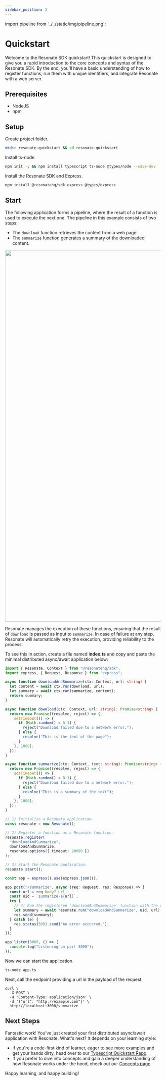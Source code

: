 ```yaml
---
sidebar_position: 2
---
```


import pipeline from '../../static/img/pipeline.png';

# Quickstart

Welcome to the Resonate SDK quickstart! This quickstart is designed to give you a rapid introduction to the core concepts and syntax of the Resonate SDK. By the end, you'll have a basic understanding of how to register functions, run them with unique identifiers, and integrate Resonate with a web server.

## Prerequisites

- NodeJS
- npm

## Setup

Create project folder.

```bash
mkdir resonate-quickstart && cd resonate-quickstart
```

Install ts-node.

```bash
npm init -y && npm install typescript ts-node @types/node --save-dev
```

Install the Resonate SDK and Express.

```bash
npm install @resonatehq/sdk express @types/express
```

## Start

The following application forms a pipeline, where the result of a function is used to execute the next one. The pipeline in this example consists of two steps:

- The `download` function retrieves the content from a web page.
- The `summarize` function generates a summary of the downloaded content.

<center>
<img src={pipeline} alt="pipeline" width="1200" /> 
</center>

Resonate manages the execution of these functions, ensuring that the result of `download` is passed as input to `summarize`. In case of failure at any step, Resonate will automatically retry the execution, providing reliability to the process.

To see this in action, create a file named **index.ts** and copy and paste the minimal distributed async/await application below:

```ts title="index.ts"
import { Resonate, Context } from "@resonatehq/sdk";
import express, { Request, Response } from "express";

async function downloadAndSummarize(ctx: Context, url: string) {
  let content = await ctx.run(download, url);
  let summary = await ctx.run(summarize, content);
  return summary;
}

async function download(ctx: Context, url: string): Promise<string> {
  return new Promise((resolve, reject) => {
    setTimeout(() => {
      if (Math.random() < 0.1) {
        reject("Download failed due to a network error.");
      } else {
        resolve("This is the text of the page");
      }
    }, 1000);
  });
}

async function summarize(ctx: Context, text: string): Promise<string> {
  return new Promise((resolve, reject) => {
    setTimeout(() => {
      if (Math.random() < 0.1) {
        reject("Download failed due to a network error.");
      } else {
        resolve("This is a summary of the text");
      }
    }, 1000);
  });
}

// 1) Initialize a Resonate application.
const resonate = new Resonate();

// 2) Register a function as a Resonate function.
resonate.register(
  "downloadAndSummarize",
  downloadAndSummarize,
  resonate.options({ timeout: 20000 })
);

// 3) Start the Resonate application.
resonate.start();

const app = express().use(express.json());

app.post("/summarize", async (req: Request, res: Response) => {
  const url = req.body?.url;
  const uid = `summarize-${url}`;
  try {
    // 4) Run the registered 'downloadAndSummarize' function with the above uid and the following function arguments.
    let summary = await resonate.run("downloadAndSummarize", uid, url);
    res.send(summary);
  } catch (e) {
    res.status(500).send("An error occurred.");
  }
});

app.listen(3000, () => {
  console.log("Listening on port 3000");
});
```

Now we can start the application.

```bash
ts-node app.ts
```

Next, call the endpoint providing a url in the payload of the request.

```
curl \
  -X POST \
  -H 'Content-Type: application/json' \
  -d '{"url": "http://example.com"}' \
  http://localhost:3000/summarize
```

## Next Steps

Fantastic work! You've just created your first distributed async/await application with Resonate. What's next? It depends on your learning style:

- If you're a code-first kind of learner, eager to see more examples and get your hands dirty, head over to our [Typescript Quickstart Repo](https://github.com/resonatehq/quickstart-ts/tree/main).
- If you prefer to dive into concepts and gain a deeper understanding of how Resonate works under the hood, check out our [Concepts page](/getting-started/concepts).

Happy learning, and happy building!

